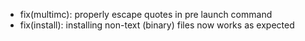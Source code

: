 - fix(multimc): properly escape quotes in pre launch command
- fix(install): installing non-text (binary) files now works as expected

